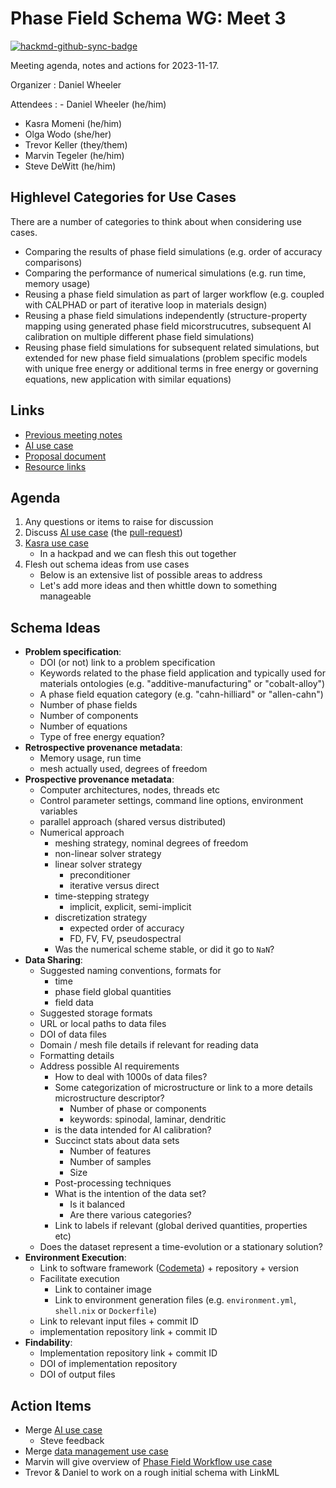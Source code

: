 # Phase Field Schema WG: Meet 3


[![hackmd-github-sync-badge](https://hackmd.io/@XDe4Nvz8RDC-ASSWYACaVA/B1VfJ5MEp/badge)](https://hackmd.io/@XDe4Nvz8RDC-ASSWYACaVA/B1VfJ5MEp/edit)

Meeting agenda, notes and actions for 2023-11-17.

Organizer
: Daniel Wheeler

Attendees
: - Daniel Wheeler (he/him)
  - Kasra Momeni (he/him) 
  - Olga Wodo (she/her)
  - Trevor Keller (they/them)
  - Marvin Tegeler (he/him)
  - Steve DeWitt (he/him)

## Highlevel Categories for Use Cases

There are a number of categories to think about when considering use cases.

- Comparing the results of phase field simulations (e.g. order of accuracy comparisons)
- Comparing the performance of numerical simulations (e.g. run time, memory usage)
- Reusing a phase field simulation as part of larger workflow (e.g. coupled with CALPHAD or part of iterative loop in materials design) 
- Reusing a phase field simulations independently (structure-property mapping using generated phase field micorstrucutres, subsequent AI calibration on multiple different phase field simulations)
- Reusing phase field simulations for subsequent related simulations, but extended for new phase field simualations (problem specific models with unique free energy or additional terms in free energy or governing equations, new application with similar equations)

## Links

 - [Previous meeting notes][meeting]
 - [AI use case][ai-use-case]
 - [Proposal document][proposal]
 - [Resource links][resources]

## Agenda

 1. Any questions or items to raise for discussion
 3. Discuss [AI use case][ai-use-case] (the [pull-request](https://github.com/marda-alliance/phase-field-schema/pull/9))
 4. [Kasra use case](https://hackmd.io/@XDe4Nvz8RDC-ASSWYACaVA/BklXOZB46/edit)
     - In a hackpad and we can flesh this out together
 6. Flesh out schema ideas from use cases
     - Below is an extensive list of possible areas to address
     - Let's add more ideas and then whittle down to something manageable

## Schema Ideas

- **Problem specification**:
  - DOI (or not) link to a problem specification
  - Keywords related to the phase field application and typically used
    for materials ontologies (e.g. "additive-manufacturing" or
    "cobalt-alloy")
  - A phase field equation category (e.g. "cahn-hilliard" or
    "allen-cahn")
  - Number of phase fields
  - Number of components
  - Number of equations
  - Type of free energy equation?
- **Retrospective provenance metadata**:
  - Memory usage, run time
  - mesh actually used, degrees of freedom
- **Prospective provenance metadata**:
  - Computer architectures, nodes, threads etc
  - Control parameter settings, command line options, environment
    variables
  - parallel approach (shared versus distributed)
  - Numerical approach
    - meshing strategy, nominal degrees of freedom
    - non-linear solver strategy
    - linear solver strategy
        - preconditioner
        - iterative versus direct
    - time-stepping strategy
        - implicit, explicit, semi-implicit
    - discretization strategy
      - expected order of accuracy
      - FD, FV, FV, pseudospectral
    - Was the numerical scheme stable, or did it go to `NaN`?
- **Data Sharing**:
  - Suggested naming conventions, formats for
    - time
    - phase field global quantities
    - field data
  - Suggested storage formats
  - URL or local paths to data files
  - DOI of data files
  - Domain / mesh file details if relevant for reading data
  - Formatting details
  - Address possible AI requirements
      - How to deal with 1000s of data files?
      - Some categorization of microstructure or link to a more details microstructure descriptor?
          - Number of phase or components
          - keywords: spinodal, laminar, dendritic
      - is the data intended for AI calibration?
      - Succinct stats about data sets
          - Number of features
          - Number of samples
          - Size
      - Post-processing techniques
      - What is the intention of the data set?
          - Is it balanced
          - Are there various categories?
      - Link to labels if relevant (global derived quantities, properties etc)
  - Does the dataset represent a time-evolution or a stationary solution?
- **Environment Execution**:
  - Link to software framework
    ([Codemeta][CODEMETA]) + repository +
    version
  - Facilitate execution
    - Link to container image
    - Link to environment generation files
      (e.g. `environment.yml`, `shell.nix` or `Dockerfile`)
  - Link to relevant input files + commit ID
  - implementation repository link  + commit ID
- **Findability**:
  - Implementation repository link + commit ID
  - DOI of implementation repository
  - DOI of output files

## Action Items

 - Merge [AI use case](https://github.com/marda-alliance/phase-field-schema/pull/10)
     - Steve feedback
 - Merge [data management use case](https://github.com/marda-alliance/phase-field-schema/pull/11)
 - Marvin will give overview of [Phase Field Workflow use case](https://github.com/marda-alliance/phase-field-schema/pull/10)
 - Trevor & Daniel to work on a rough initial schema with LinkML

<!-- links -->

[meeting]: https://github.com/marda-alliance/phase-field-schema/blob/main/meeting-minutes/meet-003_2023-10-20.md
[ai-use-case]: https://github.com/marda-alliance/phase-field-schema/blob/626b2e32cb8922cc3930c97e11d8e8883570bf29/working-examples/ai-use-case.md
[proposal]: https://github.com/marda-alliance/phase-field-schema/blob/main/proposal.md
[pull-request]: https://github.com/marda-alliance/phase-field-schema/pull/9
[resources]: https://github.com/marda-alliance/phase-field-schema/discussions/5
[CODEMETA]: https://codemeta.github.io

<!-- GitHub IDs -->

[daniel]: https://github.com/wd15
[kasra]: https://github.com/KasraKnanosys
[katsuyo]: https://github.com/kthorn02
[marvin]: https://github.com/mtegeler
[olga]: https://github.com/owodo
[steve]: https://github.com/stvdwtt
[trevor]: https://github.com/tkphd
[zach]: https://github.com/ztrautt
